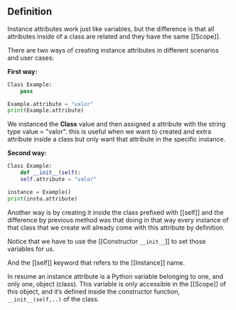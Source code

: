 ## Definition

Instance attributes work just like variables, but the difference is that all attributes inside of a class are related and they have the same [[Scope]].

There are two ways of creating instance attributes in different scenarios and user cases:

**First way:**

```Python
Class Example:
	pass

Example.attribute = "valor"
print(Example.attribute)
```

We instanced the **Class** value and then assigned a attribute with the string type value = "valor". this is useful when we want to created and extra attribute inside a class but only want that attribute in the specific instance.

**Second way:**

```Python
Class Example:
	def __init__(self):
	self.attribute = "valor"

instance = Example()
print(insta.attribute)
```

Another way is by creating it inside the class prefixed with [[self]] and the difference by previous method was that doing in that way every instance of that class that we create will already come with this attribute by definition.

Notice that we have to use the [[Constructor `__init__`]] to set those variables for us.

And the [[self]] keyword that refers to the [[Instance]] name.

In resume an instance attribute is a Python variable belonging to one, and only one, object (class). This variable is only accessible in the [[Scope]] of this object, and it’s defined inside the constructor function, `__init__(self,..)` of the class.



